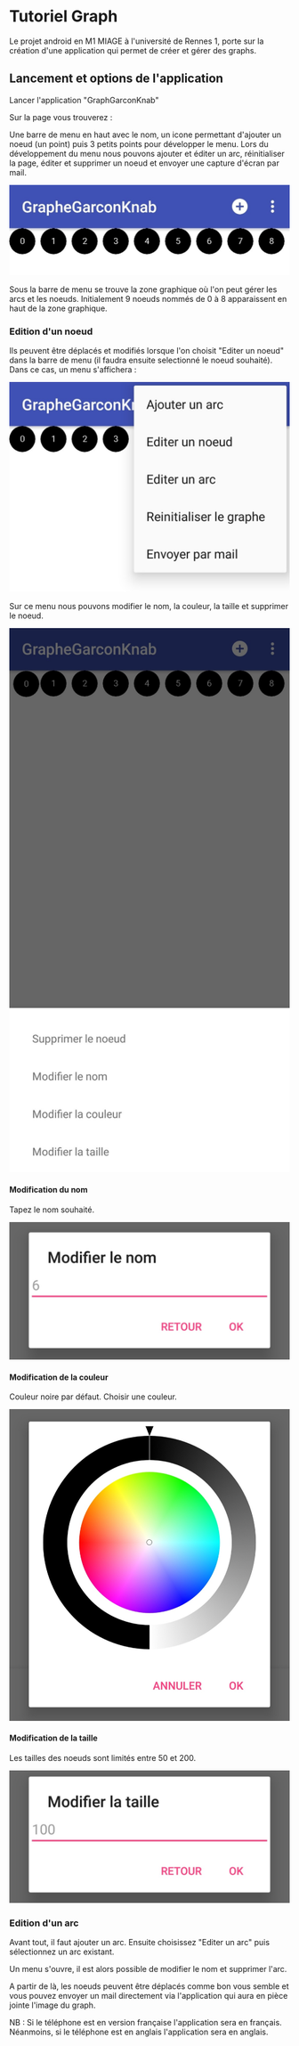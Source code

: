 # Tutoriel Graph

Le projet android en M1 MIAGE à l'université de Rennes 1, porte sur la création d'une application qui permet de créer et gérer des graphs.

## Lancement et options de l'application

Lancer l'application "GraphGarconKnab"

Sur la page vous trouverez :

Une barre de menu en haut avec le nom, un icone permettant d'ajouter un noeud (un point) puis 3 petits points pour développer le menu.
Lors du développement du menu nous pouvons ajouter et éditer un arc, réinitialiser la page, éditer et supprimer un noeud et envoyer une capture d'écran par mail.

![](/bar_menu.jpg)

Sous la barre de menu se trouve la zone graphique où l'on peut gérer les arcs et les noeuds.
Initialement 9 noeuds nommés de 0 à 8 apparaissent en haut de la zone graphique. 

### Edition d'un noeud

Ils peuvent être déplacés et modifiés lorsque l'on choisit "Editer un noeud" dans la barre de menu (il faudra ensuite selectionné le noeud souhaité). Dans ce cas, un menu s'affichera :

![GitHub Logo](/menu_dev.jpg)

Sur ce menu nous pouvons modifier le nom, la couleur, la taille et supprimer le noeud.

![GitHub Logo](/menu_edit.jpg)

#### Modification du nom

Tapez le nom souhaité.

![](/nom.jpg)

#### Modification de la couleur

Couleur noire par défaut. Choisir une couleur.

![](/couleur.jpg)

#### Modification de la taille

Les tailles des noeuds sont limités entre 50 et 200.

![](/taille.jpg)

### Edition d'un arc

Avant tout, il faut ajouter un arc. Ensuite choisissez "Editer un arc" puis sélectionnez un arc existant.

Un menu s'ouvre, il est alors possible de modifier le nom et supprimer l'arc.

A partir de là, les noeuds peuvent être déplacés comme bon vous semble et vous pouvez envoyer un mail directement via l'application qui aura en pièce jointe l'image du graph.

NB : Si le téléphone est en version française l'application sera en français. Néanmoins, si le téléphone est en anglais l'application sera en anglais.
